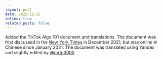 ```yaml
---
layout: post
date: 2022-12-15
inline: true
related_posts: false
---
```


 Added the TikTok Algo 101 document and translations. The document was frist discussed in the [New York Times](https://www.nytimes.com/2021/12/05/business/media/tiktok-algorithm.html) in December 2021, but was online in Chinese since January 2021. The document was translated using Yandex and slightly edited by [@mrtn3000](https://github.com/mrtn3000).